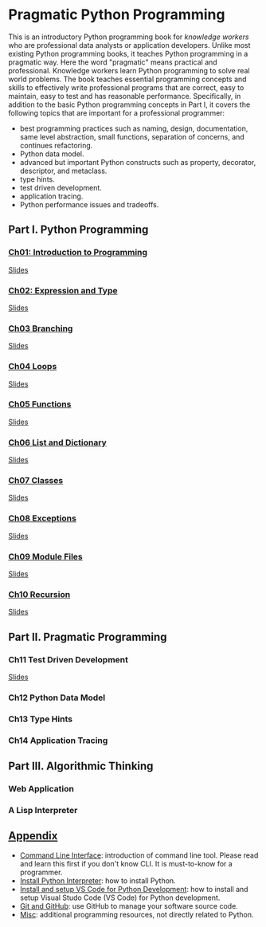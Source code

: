 # Pragmatic Python Programming

This is an introductory Python programming book for _knowledge workers_ who are professional data analysts or application developers. Unlike most existing Python programming books, it teaches Python programming in a pragmatic way. Here the word "pragmatic" means practical and professional. Knowledge workers learn Python programming to solve real world problems. The book teaches essential programming concepts and skills to effectively write professional programs that are correct, easy to maintain, easy to test and has reasonable performance. Specifically, in addition to the basic Python programming concepts in Part I, it covers the following topics that are important for a professional programmer:

- best programming practices such as naming, design, documentation, same level abstraction, small functions, separation of concerns, and continues refactoring.
- Python data model.
- advanced but important Python constructs such as property, decorator, descriptor, and metaclass.
- type hints.
- test driven development.
- application tracing.
- Python performance issues and tradeoffs.

## Part I. Python Programming

### [Ch01: Introduction to Programming](notes/Ch01-introduction-programming/)

[Slides](slides/ch01/)

### [Ch02: Expression and Type](notes/Ch02-expression-type/)

[Slides](slides/ch02/)

### [Ch03 Branching](notes/Ch03-branching/)

[Slides](slides/ch03)

### [Ch04 Loops](notes/Ch04-loops/)

[Slides](slides/ch04/)

### [Ch05 Functions](notes/notes/Ch05-functions/)

[Slides](slides/ch05/)

### [Ch06 List and Dictionary](notes/Ch06-list-and-dictionary/)

[Slides](slides/ch06/)

### [Ch07 Classes](notes/Ch07-classes/)

[Slides](slides/ch07/)

### [Ch08 Exceptions](notes/Ch08-exceptions/)

[Slides](slides/ch08/)

### [Ch09 Module Files](notes/Ch09-modules-files/)

[Slides](slides/ch09/)

### [Ch10 Recursion](notes/Ch10-recursion/)

[Slides](slides/ch10/)

## Part II. Pragmatic Programming

### Ch11 Test Driven Development

[Slides](slides/ch11/)

### Ch12 Python Data Model

### Ch13 Type Hints

### Ch14 Application Tracing

## Part III. Algorithmic Thinking

### Web Application

### A Lisp Interpreter

## [Appendix](appendix/)

- [Command Line Interface](appendix/command-line.md): introduction of command line tool. Please read and learn this first if you don't know CLI. It is must-to-know for a programmer.
- [Install Python Interpreter](appendix/install-python.md): how to install Python.
- [Install and setup VS Code for Python Development](appendix/vscode-python.md): how to install and setup Visual Studo Code (VS Code) for Python development.
- [Git and GitHub](appendix/git-and-github.md): use GitHub to manage your software source code.
- [Misc](appendix/Misc/): additional programming resources, not directly related to Python.

